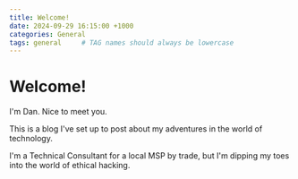 ```yaml
---
title: Welcome!
date: 2024-09-29 16:15:00 +1000
categories: General
tags: general     # TAG names should always be lowercase
---
```

# Welcome!
I'm Dan. Nice to meet you. 

This is a blog I've set up to post about my adventures in the world of technology.

I'm a Technical Consultant for a local MSP by trade, but I'm dipping my toes into the world of ethical hacking.
